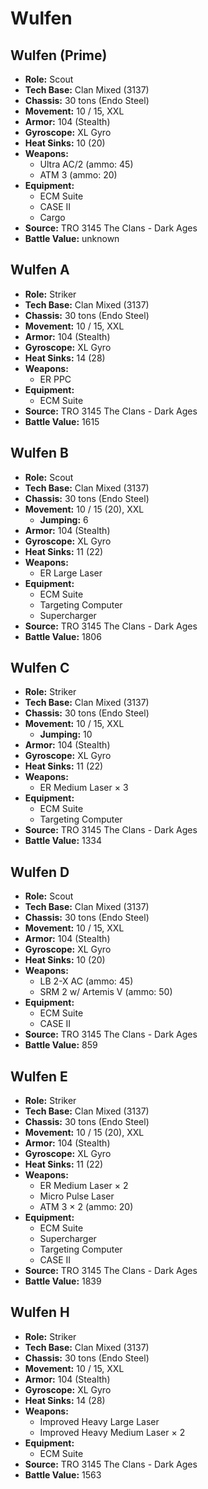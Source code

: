 # Wulfen
## Wulfen (Prime)
- **Role:** Scout
- **Tech Base:** Clan Mixed (3137)
- **Chassis:** 30 tons (Endo Steel)
- **Movement:** 10 / 15, XXL
- **Armor:** 104 (Stealth)
- **Gyroscope:** XL Gyro
- **Heat Sinks:** 10 (20)
- **Weapons:**
  - Ultra AC/2 (ammo: 45)
  - ATM 3 (ammo: 20)
- **Equipment:**
  - ECM Suite
  - CASE II
  - Cargo
- **Source:** TRO 3145 The Clans - Dark Ages
- **Battle Value:** unknown

## Wulfen A
- **Role:** Striker
- **Tech Base:** Clan Mixed (3137)
- **Chassis:** 30 tons (Endo Steel)
- **Movement:** 10 / 15, XXL
- **Armor:** 104 (Stealth)
- **Gyroscope:** XL Gyro
- **Heat Sinks:** 14 (28)
- **Weapons:**
  - ER PPC
- **Equipment:**
  - ECM Suite
- **Source:** TRO 3145 The Clans - Dark Ages
- **Battle Value:** 1615

## Wulfen B
- **Role:** Scout
- **Tech Base:** Clan Mixed (3137)
- **Chassis:** 30 tons (Endo Steel)
- **Movement:** 10 / 15 (20), XXL
  - **Jumping:** 6
- **Armor:** 104 (Stealth)
- **Gyroscope:** XL Gyro
- **Heat Sinks:** 11 (22)
- **Weapons:**
  - ER Large Laser
- **Equipment:**
  - ECM Suite
  - Targeting Computer
  - Supercharger
- **Source:** TRO 3145 The Clans - Dark Ages
- **Battle Value:** 1806

## Wulfen C
- **Role:** Striker
- **Tech Base:** Clan Mixed (3137)
- **Chassis:** 30 tons (Endo Steel)
- **Movement:** 10 / 15, XXL
  - **Jumping:** 10
- **Armor:** 104 (Stealth)
- **Gyroscope:** XL Gyro
- **Heat Sinks:** 11 (22)
- **Weapons:**
  - ER Medium Laser × 3
- **Equipment:**
  - ECM Suite
  - Targeting Computer
- **Source:** TRO 3145 The Clans - Dark Ages
- **Battle Value:** 1334

## Wulfen D
- **Role:** Scout
- **Tech Base:** Clan Mixed (3137)
- **Chassis:** 30 tons (Endo Steel)
- **Movement:** 10 / 15, XXL
- **Armor:** 104 (Stealth)
- **Gyroscope:** XL Gyro
- **Heat Sinks:** 10 (20)
- **Weapons:**
  - LB 2-X AC (ammo: 45)
  - SRM 2 w/ Artemis V (ammo: 50)
- **Equipment:**
  - ECM Suite
  - CASE II
- **Source:** TRO 3145 The Clans - Dark Ages
- **Battle Value:** 859

## Wulfen E
- **Role:** Striker
- **Tech Base:** Clan Mixed (3137)
- **Chassis:** 30 tons (Endo Steel)
- **Movement:** 10 / 15 (20), XXL
- **Armor:** 104 (Stealth)
- **Gyroscope:** XL Gyro
- **Heat Sinks:** 11 (22)
- **Weapons:**
  - ER Medium Laser × 2
  - Micro Pulse Laser
  - ATM 3 × 2 (ammo: 20)
- **Equipment:**
  - ECM Suite
  - Supercharger
  - Targeting Computer
  - CASE II
- **Source:** TRO 3145 The Clans - Dark Ages
- **Battle Value:** 1839

## Wulfen H
- **Role:** Striker
- **Tech Base:** Clan Mixed (3137)
- **Chassis:** 30 tons (Endo Steel)
- **Movement:** 10 / 15, XXL
- **Armor:** 104 (Stealth)
- **Gyroscope:** XL Gyro
- **Heat Sinks:** 14 (28)
- **Weapons:**
  - Improved Heavy Large Laser
  - Improved Heavy Medium Laser × 2
- **Equipment:**
  - ECM Suite
- **Source:** TRO 3145 The Clans - Dark Ages
- **Battle Value:** 1563

